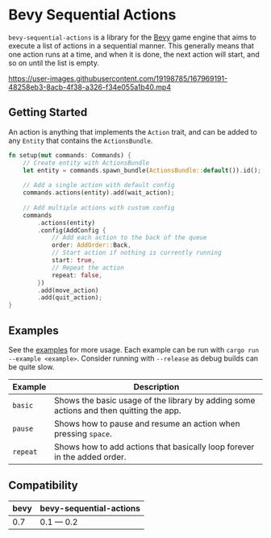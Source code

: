 # Bevy Sequential Actions

`bevy-sequential-actions` is a library for the [Bevy](https://bevyengine.org) game engine that aims to execute a list of actions in a sequential manner. This generally means that one action runs at a time, and when it is done, the next action will start, and so on until the list is empty.

https://user-images.githubusercontent.com/19198785/167969191-48258eb3-8acb-4f38-a326-f34e055a1b40.mp4

## Getting Started

An action is anything that implements the `Action` trait, and can be added to any `Entity` that contains the `ActionsBundle`.

```rust
fn setup(mut commands: Commands) {
    // Create entity with ActionsBundle
    let entity = commands.spawn_bundle(ActionsBundle::default()).id();
    
    // Add a single action with default config
    commands.actions(entity).add(wait_action);
    
    // Add multiple actions with custom config
    commands
        .actions(entity)
        .config(AddConfig {
            // Add each action to the back of the queue
            order: AddOrder::Back,
            // Start action if nothing is currently running
            start: true,
            // Repeat the action
            repeat: false,
        })
        .add(move_action)
        .add(quit_action);
}
```

## Examples

See the [examples](examples/) for more usage. Each example can be run with `cargo run --example <example>`.
Consider running with `--release` as debug builds can be quite slow.

| Example  | Description                                                                            |
| -------- | -------------------------------------------------------------------------------------- |
| `basic`  | Shows the basic usage of the library by adding some actions and then quitting the app. |
| `pause`  | Shows how to pause and resume an action when pressing `space`.                         |
| `repeat` | Shows how to add actions that basically loop forever in the added order.               |

## Compatibility

| bevy | bevy-sequential-actions |
| ---- | ----------------------- |
| 0.7  | 0.1 — 0.2               |
